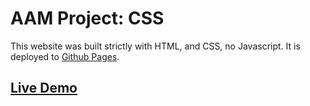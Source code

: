 # AAM Project: CSS

This website was built strictly with HTML, and CSS, no Javascript.
It is deployed to [Github Pages](https://pages.github.com/).

## [Live Demo](aam-institute.github.io/project-003/)
